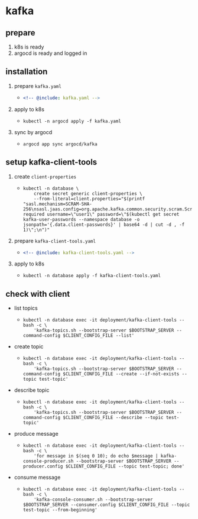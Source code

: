 # kafka

## prepare

1. k8s is ready
2. argocd is ready and logged in

## installation

1. prepare `kafka.yaml`
    * ```yaml
      <!-- @include: kafka.yaml -->
      ```
2. apply to k8s
    * ```shell
      kubectl -n argocd apply -f kafka.yaml
      ```
3. sync by argocd
    * ```shell
      argocd app sync argocd/kafka
      ```

## setup kafka-client-tools

1. create `client-properties`
    * ```shell
      kubectl -n database \
          create secret generic client-properties \
          --from-literal=client.properties="$(printf "sasl.mechanism=SCRAM-SHA-256\nsasl.jaas.config=org.apache.kafka.common.security.scram.ScramLoginModule required username=\"user1\" password=\"$(kubectl get secret kafka-user-passwords --namespace database -o jsonpath='{.data.client-passwords}' | base64 -d | cut -d , -f 1)\";\n")"
      ```
2. prepare `kafka-client-tools.yaml`
    + ```yaml
      <!-- @include: kafka-client-tools.yaml -->
      ```
3. apply to k8s
    + ```shell
      kubectl -n database apply -f kafka-client-tools.yaml
      ```

## check with client

* list topics
    + ```shell
      kubectl -n database exec -it deployment/kafka-client-tools -- bash -c \
          'kafka-topics.sh --bootstrap-server $BOOTSTRAP_SERVER --command-config $CLIENT_CONFIG_FILE --list'
      ```
* create topic
    + ```shell
      kubectl -n database exec -it deployment/kafka-client-tools -- bash -c \
          'kafka-topics.sh --bootstrap-server $BOOTSTRAP_SERVER --command-config $CLIENT_CONFIG_FILE --create --if-not-exists --topic test-topic'
      ```
* describe topic
    + ```shell
      kubectl -n database exec -it deployment/kafka-client-tools -- bash -c \
          'kafka-topics.sh --bootstrap-server $BOOTSTRAP_SERVER --command-config $CLIENT_CONFIG_FILE --describe --topic test-topic'
      ```
* produce message
    + ```shell
      kubectl -n database exec -it deployment/kafka-client-tools -- bash -c \
          'for message in $(seq 0 10); do echo $message | kafka-console-producer.sh --bootstrap-server $BOOTSTRAP_SERVER --producer.config $CLIENT_CONFIG_FILE --topic test-topic; done'
      ```
* consume message
    + ```shell
      kubectl -n database exec -it deployment/kafka-client-tools -- bash -c \
          'kafka-console-consumer.sh --bootstrap-server $BOOTSTRAP_SERVER --consumer.config $CLIENT_CONFIG_FILE --topic test-topic --from-beginning'
      ```
